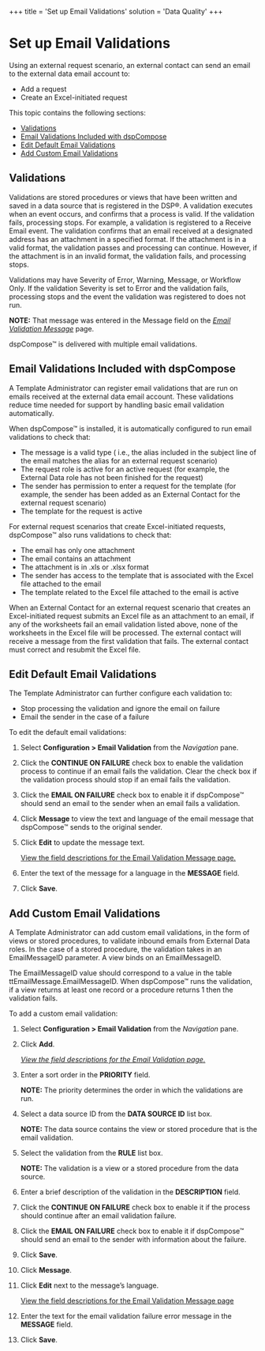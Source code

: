 +++
title = 'Set up Email Validations'
solution = 'Data Quality'
+++

# Set up Email Validations

Using an external request scenario, an external contact can send an
email to the external data email account to:

  - Add a request
  - Create an Excel-initiated request

This topic contains the following sections:

  - [Validations](#Validations)
  - [Email Validations Included with
    dspCompose](#Email_Validations_Included_with_dspCompose)
  - [Edit Default Email Validations](#Edit_Default_Email_Validations)
  - [Add Custom Email Validations](#Add_Custom_Email_Validations)

## <span id="Validations"></span>Validations

Validations are stored procedures or views that have been written and
saved in a data source that is registered in the DSP®. A validation
executes when an event occurs, and confirms that a process is valid. If
the validation fails, processing stops. For example, a validation is
registered to a Receive Email event. The validation confirms that an
email received at a designated address has an attachment in a specified
format. If the attachment is in a valid format, the validation passes
and processing can continue. However, if the attachment is in an invalid
format, the validation fails, and processing stops.

Validations may have Severity of Error, Warning, Message, or Workflow
Only. If the validation Severity is set to Error and the validation
fails, processing stops and the event the validation was registered to
does not run.

**NOTE:** That message was entered in the Message field on the *[Email
Validation Message](../Page_Desc/Email_Validation_Message)* page.

dspCompose™ is delivered with multiple email
validations.

## <span id="Email_Validations_Included_with_dspCompose"></span>Email Validations Included with dspCompose

A Template Administrator can register email validations that are run on
emails received at the external data email account. These validations
reduce time needed for support by handling basic email validation
automatically.

When dspCompose™ is installed, it is automatically configured to run
email validations to check that:

  - The message is a valid type ( i.e., the alias included in the
    subject line of the email matches the alias for an external request
    scenario)
  - The request role is active for an active request (for example, the
    External Data role has not been finished for the request)
  - The sender has permission to enter a request for the template (for
    example, the sender has been added as an External Contact for the
    external request scenario)
  - The template for the request is active

For external request scenarios that create Excel-initiated requests,
dspCompose™ also runs validations to check that:

  - The email has only one attachment
  - The email contains an attachment
  - The attachment is in .xls or .xlsx format
  - The sender has access to the template that is associated with the
    Excel file attached to the email
  - The template related to the Excel file attached to the email is
    active

When an External Contact for an external request scenario that creates
an Excel-initiated request submits an Excel file as an attachment to an
email, if any of the worksheets fail an email validation listed above,
none of the worksheets in the Excel file will be processed. The external
contact will receive a message from the first validation that fails. The
external contact must correct and resubmit the Excel
file.

## <span id="Edit_Default_Email_Validations"></span>Edit Default Email Validations

The Template Administrator can further configure each validation to:

  - Stop processing the validation and ignore the email on failure
  - Email the sender in the case of a failure

To edit the default email validations:

1.  Select **Configuration \> Email Validation** from the *Navigation*
    pane.

2.  Click the **CONTINUE ON FAILURE** check box to enable the validation
    process to continue if an email fails the validation. Clear the
    check box if the validation process should stop if an email fails
    the validation.

3.  Click the **EMAIL ON FAILURE** check box to enable it if dspCompose™
    should send an email to the sender when an email fails a validation.

4.  Click **Message** to view the text and language of the email message
    that dspCompose™ sends to the original sender.

5.  Click **Edit** to update the message text.
    
    [View the field descriptions for the Email Validation Message
    page.](../Page_Desc/Email_Validation_Message)

6.  Enter the text of the message for a language in the **MESSAGE**
    field.

7.  Click
**Save**.

## <span id="Add_Custom_Email_Validations"></span>Add Custom Email Validations

A Template Administrator can add custom email validations, in the form
of views or stored procedures, to validate inbound emails from External
Data roles. In the case of a stored procedure, the validation takes in
an EmailMessageID parameter. A view binds on an EmailMessageID.

The EmailMessageID value should correspond to a value in the table
ttEmailMessage.EmailMessageID. When dspCompose™ runs the validation, if
a view returns at least one record or a procedure returns 1 then the
validation fails.

To add a custom email validation:

1.  Select **Configuration \> Email Validation** from the *Navigation*
    pane.

2.  Click **Add**.
    
    *[View the field descriptions for the Email Validation
    page.](../Page_Desc/Email_Validation)*

3.  Enter a sort order in the **PRIORITY** field.
    
    **NOTE:** The priority determines the order in which the validations
    are run.

4.  Select a data source ID from the **DATA SOURCE ID** list box.
    
    **NOTE:** The data source contains the view or stored procedure that
    is the email validation.

5.  Select the validation from the **RULE** list box.
    
    **NOTE:** The validation is a view or a stored procedure from the
    data source.

6.  Enter a brief description of the validation in the **DESCRIPTION**
    field.

7.  Click the **CONTINUE ON FAILURE** check box to enable it if the
    process should continue after an email validation failure.

8.  Click the **EMAIL ON FAILURE** check box to enable it if dspCompose™
    should send an email to the sender with information about the
    failure.

9.  Click **Save**.

10. Click **Message**.

11. Click **Edit** next to the message’s language.
    
    [View the field descriptions for the Email Validation Message
    page](../Page_Desc/Email_Validation_Message)

12. Enter the text for the email validation failure error message in the
    **MESSAGE** field.

13. Click **Save**.

